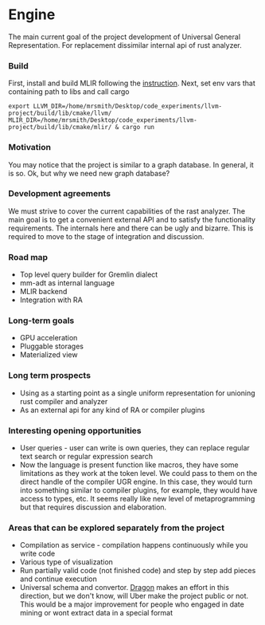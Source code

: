 # Engine

The main current goal of the project development of Universal General Representation. 
For replacement dissimilar internal api of rust analyzer. 

### Build 
First, install and build MLIR following the [instruction](https://mlir.llvm.org/getting_started/). 
Next, set env vars that containing path to libs and call cargo  
```
export LLVM_DIR=/home/mrsmith/Desktop/code_experiments/llvm-project/build/lib/cmake/llvm/ MLIR_DIR=/home/mrsmith/Desktop/code_experiments/llvm-project/build/lib/cmake/mlir/ & cargo run
```

### Motivation 
You may notice that the project is similar to a graph database. 
In general, it is so. Ok, but why we need new graph database? 

### Development agreements

We must strive to cover the current capabilities of the rast analyzer.
The main goal is to get a convenient external API and to satisfy the functionality requirements. The internals here and there can be ugly and bizarre.
This is required to move to the stage of integration and discussion.

### Road map
- Top level query builder for Gremlin dialect 
- mm-adt as internal language 
- MLIR backend
- Integration with RA 

### Long-term goals
- GPU acceleration
- Pluggable storages
- Materialized view

### Long term prospects
- Using as a starting point as a single uniform representation for unioning rust compiler and analyzer
- As an external api for any kind of RA or compiler plugins

### Interesting opening opportunities
- User queries - user can write is own queries, they can replace regular text search or regular expression search 
- Now the language is present function like macros, they have some limitations as they work at the token level. We could pass to them on the direct handle of the compiler UGR engine. 
In this case, they would turn into something similar to compiler plugins, for example, they would have access to types, etc. It seems really like new level of metaprogramming but that requires discussion and elaboration.

### Areas that can be explored separately from the project
- Compilation as service - compilation happens continuously while you write code
- Various type of visualization
- Run partially valid code (not finished code) and step by step add pieces and continue execution
- Universal schema and convertor. [Dragon](https://eng.uber.com/dragon-schema-integration-at-uber-scale/) makes an effort in this direction, but we don't know, will Uber make the project public or not. This would be a major improvement for people who engaged in date mining or wont extract data in a special format



